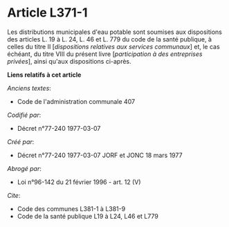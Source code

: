 # Article L371-1

Les distributions municipales d'eau potable sont soumises aux dispositions des articles L. 19 à L. 24, L. 46 et L. 779 du
code de la santé publique, à celles du titre II [*dispositions relatives aux services communaux*] et, le cas échéant, du
titre VIII du présent livre [*participation à des entreprises privées*], ainsi qu'aux dispositions ci-après.

**Liens relatifs à cet article**

_Anciens textes_:

  - Code de l'administration communale 407

_Codifié par_:

  - Décret n°77-240 1977-03-07

_Créé par_:

  - Décret n°77-240 1977-03-07 JORF et JONC 18 mars 1977

_Abrogé par_:

  - Loi n°96-142 du 21 février 1996 - art. 12 (V)

_Cite_:

  - Code des communes L381-1 à L381-9
  - Code de la santé publique L19 à L24, L46 et L779
